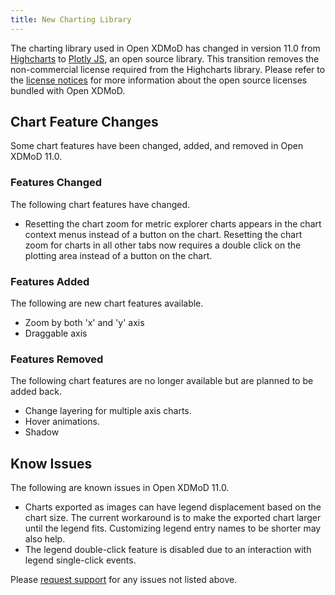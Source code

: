 ```yaml
---
title: New Charting Library
---
```


The charting library used in Open XDMoD has changed in version 11.0 from [Highcharts](https://www.highcharts.com/) to [Plotly JS](https://plotly.com/javascript/), an open source library. This transition removes the non-commercial license required from the Highcharts library. Please refer to the [license notices](notices.md) for more information about the open source licenses bundled with Open XDMoD.

## Chart Feature Changes
Some chart features have been changed, added, and removed in Open XDMoD 11.0.

### Features Changed
The following chart features have changed.

- Resetting the chart zoom for metric explorer charts appears in the chart context menus instead of a button on the chart. Resetting the chart zoom for charts in all other tabs now requires a double click on the plotting area instead of a button on the chart.

### Features Added
The following are new chart features available.

- Zoom by both 'x' and 'y' axis
- Draggable axis

### Features Removed
The following chart features are no longer available but are planned to be added back.

- Change layering for multiple axis charts.
- Hover animations.
- Shadow

## Know Issues
The following are known issues in Open XDMoD 11.0.

- Charts exported as images can have legend displacement based on the chart size. The current workaround is to make the exported chart larger until the legend fits. Customizing legend entry names to be shorter may also help.
- The legend double-click feature is disabled due to an interaction with legend single-click events.

Please [request support](support.md) for any issues not listed above.
